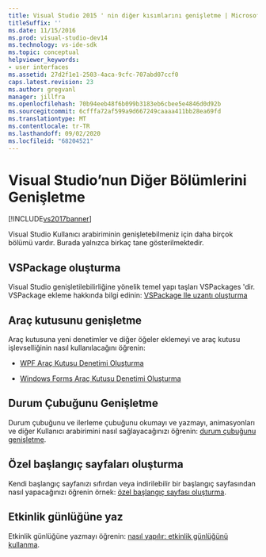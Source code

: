 ```yaml
---
title: Visual Studio 2015 ' nin diğer kısımlarını genişletme | Microsoft Docs
titleSuffix: ''
ms.date: 11/15/2016
ms.prod: visual-studio-dev14
ms.technology: vs-ide-sdk
ms.topic: conceptual
helpviewer_keywords:
- user interfaces
ms.assetid: 27d2f1e1-2503-4aca-9cfc-707abd07ccf0
caps.latest.revision: 23
ms.author: gregvanl
manager: jillfra
ms.openlocfilehash: 70b94eeb48f6b099b3183eb6cbee5e4846d0d92b
ms.sourcegitcommit: 6cfffa72af599a9d667249caaaa411bb28ea69fd
ms.translationtype: MT
ms.contentlocale: tr-TR
ms.lasthandoff: 09/02/2020
ms.locfileid: "68204521"
---
```

# <a name="extending-other-parts-of-visual-studio"></a>Visual Studio’nun Diğer Bölümlerini Genişletme
[!INCLUDE[vs2017banner](../includes/vs2017banner.md)]

Visual Studio Kullanıcı arabiriminin genişletebilmeniz için daha birçok bölümü vardır. Burada yalnızca birkaç tane gösterilmektedir.

## <a name="creating-a-vspackage"></a>VSPackage oluşturma
 Visual Studio genişletilebilirliğine yönelik temel yapı taşları VSPackages 'dir.  VSPackage ekleme hakkında bilgi edinin: [VSPackage Ile uzantı oluşturma](../extensibility/creating-an-extension-with-a-vspackage.md)

## <a name="extending-the-toolbox"></a>Araç kutusunu genişletme
 Araç kutusuna yeni denetimler ve diğer öğeler eklemeyi ve araç kutusu işlevselliğinin nasıl kullanılacağını öğrenin:

- [WPF Araç Kutusu Denetimi Oluşturma](../extensibility/creating-a-wpf-toolbox-control.md)

- [Windows Forms Araç Kutusu Denetimi Oluşturma](../extensibility/creating-a-windows-forms-toolbox-control.md)

## <a name="extending-the-status-bar"></a>Durum Çubuğunu Genişletme
 Durum çubuğunu ve ilerleme çubuğunu okumayı ve yazmayı, animasyonları ve diğer Kullanıcı arabirimini nasıl sağlayacağınızı öğrenin: [durum çubuğunu genişletme](../extensibility/extending-the-status-bar.md).

## <a name="creating-custom-start-pages"></a>Özel başlangıç sayfaları oluşturma
 Kendi başlangıç sayfanızı sıfırdan veya indirilebilir bir başlangıç sayfasından nasıl yapacağınızı öğrenin örnek: [özel başlangıç sayfası oluşturma](../extensibility/creating-a-custom-start-page.md).

## <a name="write-to-the-activity-log"></a>Etkinlik günlüğüne yaz
 Etkinlik günlüğüne yazmayı öğrenin: [nasıl yapılır: etkinlik günlüğünü kullanma](../extensibility/how-to-use-the-activity-log.md).
